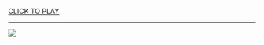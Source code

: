 
<a href="https://premium76.site?title=unblocked_games_goku&ref=13M">CLICK TO PLAY</a></h3>
<hr>

<a href="https://premium76.site?title=unblocked_games_goku&ref=13M"><img src="https://clearcache.store/games.png"></a>


